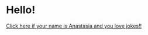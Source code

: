 # Hello!
<a href="https://github.com/JamesCarrollRob/JamesCarrollRob.github.io/tree/main/jokeApp/index.html">Click here if your name is Anastasia and you love jokes!!</a>
